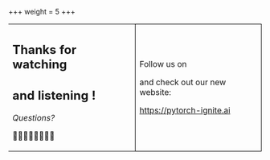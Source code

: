 +++
weight = 5
+++

<table>

<tr>
<td>

## Thanks for watching
## and listening !

_Questions?_

🙋👩‍💻🙋👨‍💻👩‍💻

</td>

<td  style="border: 1px solid black;">

Follow us on

<a class="level-item" href="https://www.twitter.com/pytorch_ignite">
    <span class="icon"><i class="fab fa-twitter"></i></span>
</a>

<a class="level-item" href="https://www.facebook.com/PyTorch-Ignite-Community-105837321694508">
    <span class="icon"><i class="fab fa-facebook"></i></span>
</a>

<a class="level-item" href="https://dev.to/pytorch-ignite">
    <span class="icon"><i class="fab fa-dev"></i></span>
</a>

and check out our new website:

https://pytorch-ignite.ai

</td>
</tr>

</table>
